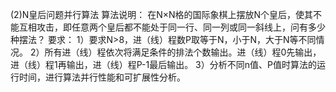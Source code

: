 (2)N皇后问题并行算法
算法说明：
在N×N格的国际象棋上摆放N个皇后，使其不能互相攻击，即任意两个皇后都不能处于同一行、同一列或同一斜线上，问有多少种摆法？
要求：
1）要求N>8，进（线）程数P取等于N，小于N，大于N等不同情况。
2）所有进（线）程依次将满足条件的排法个数输出。进（线）程0先输出，进（线）程1再输出，进（线）程P-1最后输出。
3）分析不同n值、P值时算法的运行时间，进行算法并行性能和可扩展性分析。